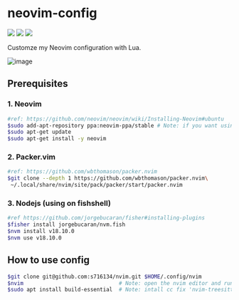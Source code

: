 # neovim-config

![](https://img.shields.io/badge/Ubuntu-22.04.01_LTS-green?logo=Ubuntu) ![](https://img.shields.io/badge/Architecture-arm64-green?logo=Linux) ![](https://img.shields.io/badge/Neovim-v0.9.0-green?logo=Neovim)   

Customze my Neovim configuration with Lua.

![image](https://user-images.githubusercontent.com/39592997/195999100-061d86b7-e2b4-4ad3-912f-6f90d95be292.png)

## Prerequisites 
### 1. Neovim
```bash 
#ref: https://github.com/neovim/neovim/wiki/Installing-Neovim#ubuntu 
$sudo add-apt-repository ppa:neovim-ppa/stable # Note: if you want using new version, can replace 'stable' to 'unstable'.
$sudo apt-get update
$sudo apt-get install -y neovim
```
### 2. Packer.vim
```bash
#ref: https://github.com/wbthomason/packer.nvim 
$git clone --depth 1 https://github.com/wbthomason/packer.nvim\
 ~/.local/share/nvim/site/pack/packer/start/packer.nvim
```
### 3. Nodejs (using on fishshell)
```bash
#ref https://github.com/jorgebucaran/fisher#installing-plugins    
$fisher install jorgebucaran/nvm.fish   
$nvm install v18.10.0
$nvm use v18.10.0
```

## How to use config
```bash 
$git clone git@github.com:s716134/nvim.git $HOME/.config/nvim
$nvim                              # Note: open the nvim editor and run :PackerInstall
$sudo apt install build-essential  # Note: intall cc fix 'nvim-treesitter' plugin error
```

